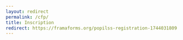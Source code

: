 ```yaml
---
layout: redirect
permalink: /cfp/
title: Inscription
redirect: https://framaforms.org/popilss-registration-1744031809
---
```



